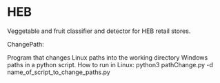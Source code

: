 # HEB
Veggetable and fruit classifier and detector for HEB retail stores. 


ChangePath:

Program that changes Linux paths into the 
working directory Windows paths
in a python script.
How to run in Linux:
     python3 pathChange.py -d name_of_script_to_change_paths.py

